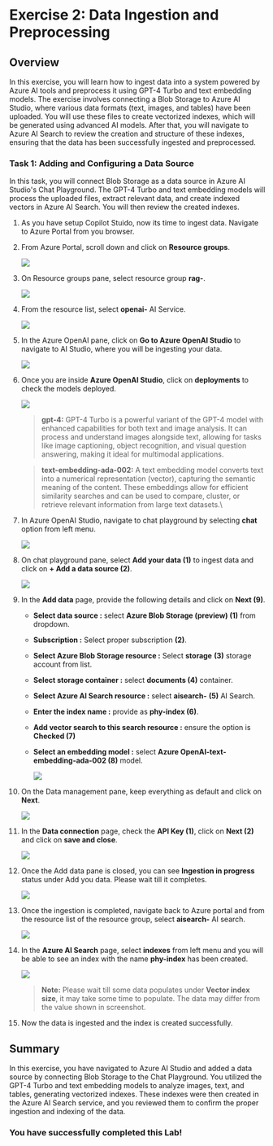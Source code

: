 # Exercise 2: Data Ingestion and Preprocessing 

## Overview

In this exercise, you will learn how to ingest data into a system powered by Azure AI tools and preprocess it using GPT-4 Turbo and text embedding models. The exercise involves connecting a Blob Storage to Azure AI Studio, where various data formats (text, images, and tables) have been uploaded. You will use these files to create vectorized indexes, which will be generated using advanced AI models. After that, you will navigate to Azure AI Search to review the creation and structure of these indexes, ensuring that the data has been successfully ingested and preprocessed.

### Task 1: Adding and Configuring a Data Source

In this task, you will connect Blob Storage as a data source in Azure AI Studio's Chat Playground. The GPT-4 Turbo and text embedding models will process the uploaded files, extract relevant data, and create indexed vectors in Azure AI Search. You will then review the created indexes.

1. As you have setup Copilot Stuido, now its time to ingest data. Navigate to Azure Portal from you browser.

1. From Azure Portal, scroll down and click on **Resource groups**.

   ![](../media/ex2img1.png)

1. On Resource groups pane, select resource group **rag-<inject key="DeploymentID" enableCopy="false" />**.

   ![](../media/ex2img2.png)

1. From the resource list, select **openai-<inject key="DeploymentID" enableCopy="false" />** AI Service.

   ![](../media/ex2img3.png)

1. In the Azure OpenAI pane, click on **Go to Azure OpenAI Studio** to navigate to AI Studio, where you will be ingesting your data.

   ![](../media/ex2img4.png)

1. Once you are inside **Azure OpenAI Studio**, click on **deployments** to check the models deployed.

   ![](../media/ex2img13.png)

   > **gpt-4:** GPT-4 Turbo is a powerful variant of the GPT-4 model with enhanced capabilities for both text and image analysis. It can process and understand images alongside text, allowing for tasks like image captioning, object recognition, and visual question answering, making it ideal for multimodal applications.

   > **text-embedding-ada-002:** A text embedding model converts text into a numerical representation (vector), capturing the semantic meaning of the content. These embeddings allow for efficient similarity searches and can be used to compare, cluster, or retrieve relevant information from large text datasets.\

1. In Azure OpenAI Studio, navigate to chat playground by selecting **chat** option from left menu.

   ![](../media/ex2img5.png)

1. On chat playground pane, select **Add your data (1)** to ingest data and click on **+ Add a data source (2)**.

   ![](../media/ex2img6.png)

1. In the **Add data** page, provide the following details and click on **Next (9)**.  

   - **Select data source :** select **Azure Blob Storage (preview) (1)** from dropdown.

   - **Subscription :** Select proper subscription **(2)**.

   - **Select Azure Blob Storage resource :** Select **storage<inject key="DeploymentID" enableCopy="false" />** **(3)** storage account from list.

   - **Select storage container :** select **documents (4)** container.

   - **Select Azure AI Search resource :** select **aisearch-<inject key="DeploymentID" enableCopy="false" />** **(5)** AI Search.

   - **Enter the index name :** provide as **phy-index (6)**.

   - **Add vector search to this search resource :** ensure the option is **Checked (7)**

   - **Select an embedding model :** select **Azure OpenAI-text-embedding-ada-002 (8)** model.

     ![](../media/ex4img5.png)

1. On the Data management pane, keep everything as default and click on **Next**.

   ![](../media/ex2img8.png)

1. In the **Data connection** page, check the **API Key (1)**, click on **Next (2)** and click on **save and close**.

   ![](../media/ex2img9.png)

1. Once the Add data pane is closed, you can see **Ingestion in progress** status under Add you data. Please wait till it completes.

   ![](../media/ex2img10.png)

1. Once the ingestion is completed, navigate back to Azure portal and from the resource list of the resource group, select **aisearch-<inject key="DeploymentID" enableCopy="false" />** AI search.

   ![](../media/ex2img11.png)

1. In the **Azure AI Search** page, select **indexes** from left menu and you will be able to see an index with the name **phy-index** has been created.

   ![](../media/ex4img8.png)

   >**Note:** Please wait till some data populates under **Vector index size**, it may take some time to populate. The data may differ from the value shown in screenshot.

1. Now the data is ingested and the index is created successfully.

## Summary

In this exercise, you have navigated to Azure AI Studio and added a data source by connecting Blob Storage to the Chat Playground. You utilized the GPT-4 Turbo and text embedding models to analyze images, text, and tables, generating vectorized indexes. These indexes were then created in the Azure AI Search service, and you reviewed them to confirm the proper ingestion and indexing of the data.

### You have successfully completed this Lab!
